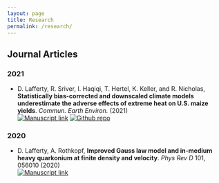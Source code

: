 ```yaml
---
layout: page
title: Research
permalink: /research/
---
```


## Journal Articles
<!-- NOTE! formatted in PNAS style from Papers -->
### 2021
* D. Lafferty, R. Sriver, I. Haqiqi, T. Hertel, K. Keller, and R. Nicholas, **Statistically bias-corrected and downscaled climate models underestimate the adverse effects of extreme heat on U.S. maize yields**. *Commun. Earth Environ.* (2021)\
[![Manuscript link](https://img.shields.io/static/v1?label=&message=Open%20Access&color=008000)](https://www.researchsquare.com/article/rs-157774/v1)
[![Github repo](https://img.shields.io/static/v1?style=flat&logo=github&label=&message=Open%20Source&color=808080)](https://github.com/david0811/BCSD_CornYields_UQ)

### 2020
* D. Lafferty, A. Rothkopf, **Improved Gauss law model and in-medium heavy quarkonium at finite density and velocity**. *Phys Rev D* 101, 056010 (2020)\
[![Manuscript link](https://img.shields.io/static/v1?label=&message=Open%20Access&color=008000)](https://journals.aps.org/prd/abstract/10.1103/PhysRevD.101.056010)

<!-- [![Zenodo](https://zenodo.org/badge/280244273.svg)](https://zenodo.org/badge/latestdoi/280244273) -->
